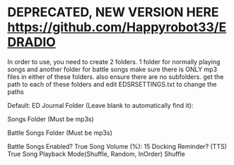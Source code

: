 # DEPRECATED, NEW VERSION HERE https://github.com/Happyrobot33/EDRADIO
In order to use, you need to create 2 folders.
1 folder for normally playing songs and another folder for battle songs
make sure there is ONLY mp3 files in either of these folders. also ensure there are no subfolders.
get the path to each of these folders and edit EDSRSETTINGS.txt to change the paths

Default:
ED Journal Folder (Leave blank to automatically find it):

Songs Folder (Must be mp3s)

Battle Songs Folder (Must be mp3s)

Battle Songs Enabled?
True
Song Volume (%):
15
Docking Reminder? (TTS)
True
Song Playback Mode(Shuffle, Random, InOrder)
Shuffle
